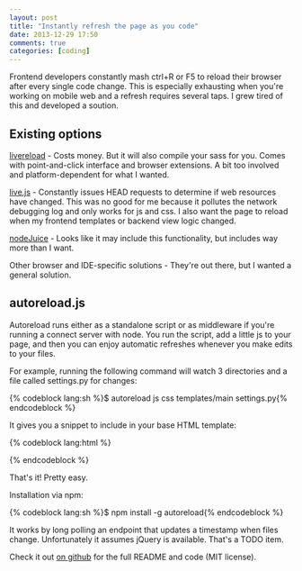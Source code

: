 ```yaml
---
layout: post
title: "Instantly refresh the page as you code"
date: 2013-12-29 17:50
comments: true
categories: [coding]
---
```


Frontend developers constantly mash ctrl+R or F5 to reload their browser after every single code change.  This is especially exhausting when you're working on mobile web and a refresh requires several taps.  I grew tired of this and developed a soution.

<!-- more -->

## Existing options

[livereload](http://livereload.com) - Costs money.  But it will also compile your sass for you.  Comes with point-and-click interface and browser extensions.  A bit too involved and platform-dependent for what I wanted.

[live.js](http://livejs.com/) - Constantly issues HEAD requests to determine if web resources have changed.  This was no good for me because it pollutes the network debugging log and only works for js and css.  I also want the page to reload when my frontend templates or backend view logic changed.

[nodeJuice](http://nodejuice.com/) - Looks like it may include this functionality, but includes way more than I want.

Other browser and IDE-specific solutions - They're out there, but I wanted a general solution.

## autoreload.js

Autoreload runs either as a standalone script or as middleware if you're running a connect server with node.  You run the script, add a little js to your page, and then you can enjoy automatic refreshes whenever you make edits to your files.

For example, running the following command will watch 3 directories and a file called settings.py for changes:

{% codeblock lang:sh %}$ autoreload js css templates/main settings.py{% endcodeblock %}

It gives you a snippet to include in your base HTML template:

{% codeblock lang:html  %}
<script src="http://localhost:60000/autoreload.js"></script>

<!-- Sometime later ... -->

<script>
AutoReload.Watch();
</script>

{% endcodeblock %}

That's it!  Pretty easy.

Installation via npm:

{% codeblock lang:sh %}$ npm install -g autoreload{% endcodeblock %}

It works by long polling an endpoint that updates a timestamp when files change.  Unfortunately it assumes jQuery is available.  That's a TODO item.

Check it out [on github](http://github.com/typpo/autoreload) for the full README and code (MIT license).
